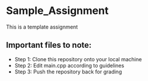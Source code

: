 # Sample_Assignment
This is a template assignment
## Important files to note:
- Step 1: Clone this repository onto your local machine
- Step 2: Edit main.cpp according to guidelines
- Step 3: Push the repository back for grading
